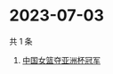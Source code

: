 # 2023-07-03

共 1 条

<!-- BEGIN ZHIHUSEARCH -->
<!-- 最后更新时间 Mon Jul 03 2023 01:05:51 GMT+0800 (China Standard Time) -->
1. [中国女篮夺亚洲杯冠军](https://www.zhihu.com/search?q=中国女篮夺亚洲杯冠军)
<!-- END ZHIHUSEARCH -->
